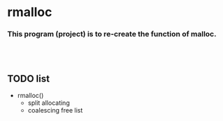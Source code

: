 # rmalloc
### This program (project) is to re-create the function of malloc.

<br/><br/>

## TODO list
+ rmalloc()
    + split allocating
    + coalescing free list
